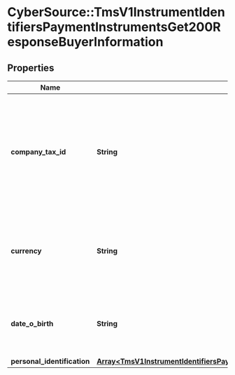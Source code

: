 # CyberSource::TmsV1InstrumentIdentifiersPaymentInstrumentsGet200ResponseBuyerInformation

## Properties
Name | Type | Description | Notes
------------ | ------------- | ------------- | -------------
**company_tax_id** | **String** | Tax identifier for the customer’s company.  **Important**: Contact your TeleCheck representative to find out whether this field is required or optional.  | [optional] 
**currency** | **String** | Currency used by the customer. Accepts input in the ISO 4217 standard, stores as ISO 4217 Alpha. | [optional] 
**date_o_birth** | **String** | Date of birth of the customer.  Format: &#x60;YYYY-MM-DD&#x60; or &#x60;YYYYMMDD&#x60;  | [optional] 
**personal_identification** | [**Array&lt;TmsV1InstrumentIdentifiersPaymentInstrumentsGet200ResponseBuyerInformationPersonalIdentification&gt;**](TmsV1InstrumentIdentifiersPaymentInstrumentsGet200ResponseBuyerInformationPersonalIdentification.md) |  | [optional] 



